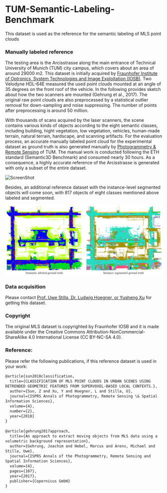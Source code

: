 # TUM-Semantic-Labeling-Benchmark
This dataset is used as the reference for the semantic labeling of MLS point clouds

### Manually labeled reference

The testing area is the Arcisstrasse along the main entrance of Technical University of Munich (TUM) city campus, which covers
about an area of around 29000 m2. This dataset is initially acquired by [Fraunhofer Institute of Optronics, System Technologies and Image Exploitation (IOSB)](https://www.iosb.fraunhofer.de/servlet/is/71825/). Two Velodyne HDL-64E measured the used point clouds mounted at an angle of 35 degrees on the front roof of the vehicle. In the following provides sketch about how the two scanners are mounted (Gehrung et al., 2017). The original raw point clouds are also preprocessed by a statistical outlier removal for down-sampling and noise suppressing. The number of points after preprocessing is around 50 million. 

With thousands of scans acquired by the laser scanners, the scene contains various kinds of objects according to the eight semantic classes, including building, hight vegetation, low vegetation, vehicles, human-made terrain, natural terrain, hardscape, and scanning artifacts. For the evaluation process, an accurate manually labeled point cloud for the experimental dataset as ground truth is also generated manually by [Photogrammetry & Remote Sensing](http://www.pf.bgu.tum.de) of TUM. The manual work is conducted following the ETH standard (Semantic3D Benchmark) and consumed nearly 30 hours. As a consequence, a highly accurate reference of the Arcisstrasse is generated with only a subset of the entire dataset. 

![ScreenShot](/figures/arcisstr_labeled.gif)

Besides, an additional reference dataset with the instance-level segmented objects will come soon, with 817 objects of eight classes mentioned above labeled and segmented. 

![Illustration](/figures/Github_TUMGT.png)

### Data acquisition

Please contact [Prof. Uwe Stilla, Dr. Ludwig Hoegner, or Yusheng Xu](http://www.pf.bgu.tum.de/sta.html) for getting this dataset. 

### Copyright
The original MLS dataset is copyrighted by Fraunhofer IOSB and it is made available under the Creative Commons Attribution-NonCommercial-ShareAlike 4.0 International License (CC BY-NC-SA 4.0).

### Reference:

Please refer the following publications, if this reference dataset is used in your work:

```
@article{sun2018classification,
  title={CLASSIFICATION OF MLS POINT CLOUDS IN URBAN SCENES USING DETRENDED GEOMETRIC FEATURES FROM SUPERVOXEL-BASED LOCAL CONTEXTS.},
  author={Sun, Z and Xu, Y and Hoegner, L and Stilla, U},
  journal={ISPRS Annals of Photogrammetry, Remote Sensing \& Spatial Information Sciences},
  volume={4},
  number={2},
  year={2018}
}

@article{gehrung2017approach,
  title={An approach to extract moving objects from MLS data using a volumetric background representation},
  author={Gehrung, Joachim and Hebel, Marcus and Arens, Michael and Stilla, Uwe},
  journal={ISPRS Annals of the Photogrammetry, Remote Sensing and Spatial Information Sciences},
  volume={4},
  pages={107},
  year={2017},
  publisher={Copernicus GmbH}
}
```
